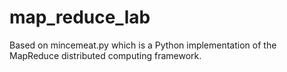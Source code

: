 # map_reduce_lab

Based on mincemeat.py which is a Python implementation of the MapReduce distributed computing framework.
